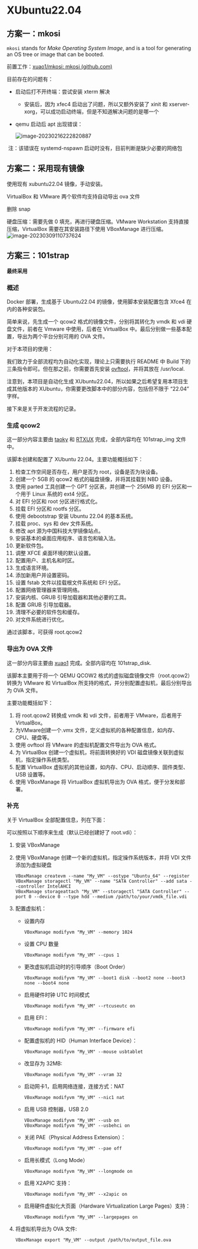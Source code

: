 # XUbuntu22.04

## 方案一：mkosi

`mkosi` stands for *Make Operating System Image*, and is a tool for generating an OS tree or image that can be booted.

前置工作：[xuao1/mkosi: mkosi (github.com)](https://github.com/xuao1/mkosi)

目前存在的问题有：

+ 启动后打不开终端：尝试安装 xterm 解决

  + 安装后，因为 xfec4 启动出了问题，所以又额外安装了 xinit 和 xserver-xorg，可以成功启动终端，但是不知道解决问题的是哪一个

+ qemu 启动后 apt 出现错误：

  ![image-20230216222820887](C:\Users\86198\AppData\Roaming\Typora\typora-user-images\image-20230216222820887.png)

​	注：该错误在 systemd-nspawn 启动时没有，目前判断是缺少必要的网络包



## 方案二：采用现有镜像

使用现有 xubuntu22.04 镜像，手动安装。

VirtualBox 和 VMware 两个软件均支持自动导出 ova 文件

删除 snap

硬盘压缩：需要先做 0 填充，再进行硬盘压缩。VMware Workstation 支持直接压缩，VirtualBox 需要在其安装路径下使用 VBoxManage 进行压缩。![image-20230309110737624](C:\Users\86198\AppData\Roaming\Typora\typora-user-images\image-20230309110737624.png)



## 方案三：101strap

**最终采用**

### 概述

Docker 部署，生成基于 Ubuntu22.04 的镜像，使用脚本安装配置包含 Xfce4 在内的各种安装包。

简单来说，先生成一个 qcow2 格式的镜像文件，分别将其转化为 vmdk 和 vdi 硬盘文件，前者在 Vmware 中使用，后者在 VirtualBox 中。最后分别做一些基本配置，导出为两个平台分别可用的 OVA 文件。

对于本项目的使用：

我们致力于全部流程均为自动化实现，理论上只需要执行 README 中 Build 下的三条指令即可。但在那之前，你需要首先安装 [ovftool](https://developer.vmware.com/web/tool/4.4.0/ovf)，并将其放在 /usr/local. 

注意到，本项目是自动化生成 XUbuntu22.04，所以如果之后希望复用本项目生成其他版本的 XUbuntu，你需要更改脚本中的部分内容，包括但不限于 “22.04” 字样。

接下来是关于开发流程的记录。

### 生成 qcow2

这一部分内容主要由 [taoky](https://github.com/taoky) 和 [RTXUX](https://github.com/RTXUX) 完成，全部内容均在 101strap_img 文件中。

该脚本创建和配置了 XUbuntu 22.04。主要功能概括如下：

1. 检查工作空间是否存在，用户是否为 root，设备是否为块设备。
2. 创建一个 5GB 的 qcow2 格式的磁盘镜像，并将其挂载到 NBD 设备。
3. 使用 parted 工具创建一个 GPT 分区表，并创建一个 256MB 的 EFI 分区和一个用于 Linux 系统的 ext4 分区。
4. 对 EFI 分区和 root 分区进行格式化。
5. 挂载 EFI 分区和 rootfs 分区。
6. 使用 debootstrap 安装 Ubuntu 22.04 的基本系统。
7. 挂载 proc、sys 和 dev 文件系统。
8. 修改 apt 源为中国科技大学镜像站点。
9. 安装基本的桌面应用程序、语言包和输入法。
10. 更新软件包。
11. 调整 XFCE 桌面环境的默认设置。
12. 配置用户、主机名和时区。
13. 生成语言环境。
14. 添加新用户并设置密码。
15. 设置 fstab 文件以挂载根文件系统和 EFI 分区。
16. 配置网络管理器来管理网络。
17. 安装内核、GRUB 引导加载器和其他必要的工具。
18. 配置 GRUB 引导加载器。
19. 清理不必要的软件包和缓存。
20. 对文件系统进行优化。

通过该脚本，可获得 root.qcow2

### 导出为 OVA 文件

这一部分内容主要由 [xuao1](https://github.com/xuao1) 完成。全部内容均在 101strap_disk.

该脚本主要用于将一个 QEMU QCOW2 格式的虚拟磁盘镜像文件（root.qcow2）转换为 VMware 和 VirtualBox 所支持的格式，并分别配置虚拟机，最后分别导出为 OVA 文件。

主要功能概括如下：

1.  将 root.qcow2 转换成 vmdk 和 vdi 文件，前者用于 VMware，后者用于 VirtualBox。
2. 为VMware创建一个.vmx 文件，定义虚拟机的各种配置信息，如内存、CPU、硬盘等。
3. 使用 ovftool 将 VMware 的虚拟机配置文件导出为 OVA 格式。
4. 为 VirtualBox 创建一个虚拟机，将前面转换好的 VDI 磁盘镜像关联到虚拟机，指定操作系统类型。
5. 配置 VirtualBox 虚拟机的其他设置，如内存、CPU、启动顺序、固件类型、USB 设置等。
6. 使用 VBoxManage 将 VirtualBox 虚拟机导出为 OVA 格式，便于分发和部署。

### 补充

关于 VirtualBox 全部配置信息，列在下面：

可以按照以下顺序来生成（默认已经创建好了 root.vdi）：

1. 安装 VBoxManage

2. 使用 VBoxManage 创建一个新的虚拟机，指定操作系统版本，并将 VDI 文件添加为虚拟硬盘                             

   ```shell
   VBoxManage createvm --name "My_VM" --ostype "Ubuntu_64" --register
   VBoxManage storagectl "My_VM" --name "SATA Controller" --add sata --controller IntelAHCI
   VBoxManage storageattach "My_VM" --storagectl "SATA Controller" --port 0 --device 0 --type hdd --medium /path/to/your/vmdk_file.vdi
   ```

3. 配置虚拟机：

   + 设置内存

     ```shell
     VBoxManage modifyvm "My_VM" --memory 1024
     ```

   + 设置 CPU 数量

     ```shell
     VBoxManage modifyvm "My_VM" --cpus 1
     ```

   + 更改虚拟机启动时的引导顺序（Boot Order）

     ```shell
     VBoxManage modifyvm "My_VM" --boot1 disk --boot2 none --boot3 none --boot4 none
     ```

   + 启用硬件时钟 UTC 时间模式

     ```shell
     VBoxManage modifyvm "My_VM" --rtcuseutc on
     ```

   + 启用 EFI：

     ```shell
     VBoxManage modifyvm "My_VM" --firmware efi
     ```

   + 配置虚拟机的 HID（Human Interface Device）：

     ```shell
     VBoxManage modifyvm "My_VM" --mouse usbtablet
     ```

   + 改显存为 32MB: 

     ```shell
     VBoxManage modifyvm "My_VM" --vram 32
     ```

   + 启动网卡1，启用网络连接，连接方式：NAT  

     ```shell
     VBoxManage modifyvm "My_VM" --nic1 nat
     ```

   + 启用 USB 控制器，USB 2.0 

     ```shell
     VBoxManage modifyvm "My_VM" --usb on
     VBoxManage modifyvm "My_VM" --usbehci on
     ```

   + 关闭 PAE（Physical Address Extension）： 

     ```shell
     VBoxManage modifyvm "My_VM" --pae off
     ```

   + 启用长模式（Long Mode） 

     ```shell
     VBoxManage modifyvm "My_VM" --longmode on
     ```

   + 启用 X2APIC 支持： 

     ```shell
     VBoxManage modifyvm "My_VM" --x2apic on
     ```

   + 启用硬件虚拟化大页面（Hardware Virtualization Large Pages）支持： 

     ```shell
     VBoxManage modifyvm "My_VM" --largepages on
     ```

4. 将虚拟机导出为 OVA 文件:

   ```shell
   VBoxManage export "My_VM" --output /path/to/output_file.ova
   ```

   
